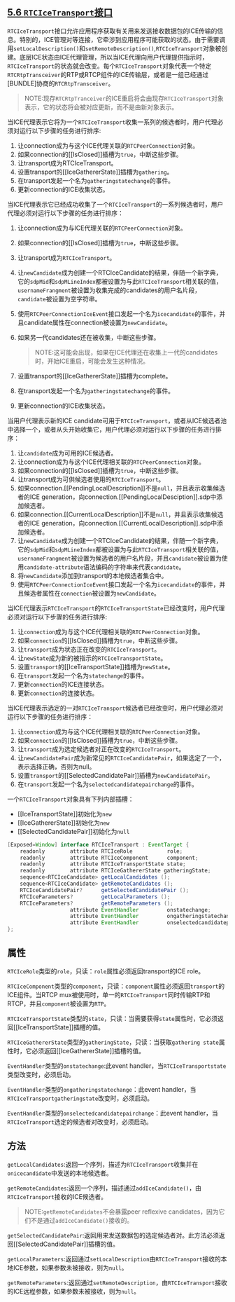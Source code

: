 ## [5.6 `RTCIceTransport`接口](http://w3c.github.io/webrtc-pc/#rtcicetransport)

`RTCIceTransport`接口允许应用程序获取有关用来发送接收数据包的ICE传输的信息。特别的，ICE管理对等连接，它牵涉到应用程序可能获取的状态。由于需要调用`setLocalDescription()`和`setRemoteDescription()`,`RTCIceTransport`对象被创建。底层ICE状态由ICE代理管理，所以当ICE代理向用户代理提供指示时，`RTCIceTransport`的状态就会改变。每个`RTCIceTransport`对象代表一个特定`RTCRtpTransceiver`的RTP或RTCP组件的ICE传输层，或者是一组已经通过[BUNDLE]协商的`RTCRtpTransceiver`。

> NOTE:现存`RTCRtpTranceiver`的ICE重启将会由现存`RTCIceTransport`对象表示，它的状态将会被对应更新，而不是由新对象表示。

当ICE代理表示它将为一个`RTCIceTransport`收集一系列的候选者时，用户代理必须对运行以下步骤的任务进行排序:

1. 让connection成为与这个ICE代理关联的`RTCPeerConnection`对象。
2. 如果connection的[[IsClosed]]插槽为`true`，中断这些步骤。
3. 让transport成为RTCIceTransport。
4. 设置transport的[[IceGathererState]]插槽为`gathering`。
5. 在transport发起一个名为`gatheringstatechange`的事件。
6. 更新connection的ICE收集状态。

当ICE代理表示它已经成功收集了一个`RTCIceTransport`的一系列候选者时，用户代理必须对运行以下步骤的任务进行排序：

1. 让connection成为与ICE代理关联的`RTCPeerConnection`对象。

2. 如果connection的[[IsClosed]]插槽为`true`，中断这些步骤。

3. 让transport成为`RTCIceTransport`。

4. 让`newCandidate`成为创建一个RTCIceCandidate的结果，伴随一个新字典，它的`sdpMid`和`sdpMLineIndex`都被设置为与此`RTCIceTransport`相关联的值，`usernameFrangment`被设置为收集完成的candidates的用户名片段，`candidate`被设置为空字符串。

5. 使用`RTCPeerConnectionIceEvent`接口发起一个名为`icecandidate`的事件，并且candidate属性在connection被设置为`newCandidate`。

6. 如果另一代candidates还在被收集，中断这些步骤。

   > NOTE:这可能会出现，如果在ICE代理还在收集上一代的candidates时，开始ICE重启，可能会发生这种情况。

7. 设置transport的[[IceGathererState]]插槽为complete。

8. 在transport发起一个名为`gatheringstatechange`的事件。

9. 更新connection的ICE收集状态。

当用户代理表示新的ICE candidate可用于`RTCIceTransport`，或者从ICE候选者池中选择一个，或者从头开始收集它，用户代理必须对运行以下步骤的任务进行排序：

1. 让`candidate`成为可用的ICE候选者。
2. 让connection成为与这个ICE代理相关联的`RTCPeerConnection`对象。
3. 如果connection的[[IsClosed]]插槽为`true`，中断这些步骤。
4. 让transport成为可供候选者使用的`RTCIceTransport`。
5. 如果connection.[[PendingLocalDescription]]不是`null`，并且表示收集候选者的ICE generation，向connection.[[PendingLocalDesciption]].sdp中添加候选者。
6. 如果connection.[[CurrentLocalDescription]]不是`null`，并且表示收集候选者的ICE generation，向connection.[[CurrentLocalDescription]].sdp中添加候选者。
7. 让`newCandidate`成为创建一个RTCIceCandidate的结果，伴随一个新字典，它的`sdpMid`和`sdpMLineIndex`都被设置为与此`RTCIceTransport`相关联的值，`usernameFrangment`被设置为候选者的用户名片段，并且`candidate`被设置为使用`candidate-attribute`语法编码的字符串来代表`candidate`。
8. 将`newCandidate`添加到transport的本地候选者集合中。
9. 使用`RTCPeerConnectionIceEvent`接口发起一个名为`icecandidate`的事件，并且候选者属性在`connection`被设置为`newCandidate`。

当ICE代理表示`RTCIceTransport`的`RTCIceTransportState`已经改变时，用户代理必须对运行以下步骤的任务进行排序:

1. 让`connection`成为与这个ICE代理相关联的`RTCPeerConnection`对象。
2. 如果`connection`的[[IsClosed]]插槽为`true`，中断这些步骤。
3. 让`transport`成为状态正在改变的`RTCIceTransport`。
4. 让`newState`成为新的被指示的`RTCIceTransportState`。
5. 设置`transport`的[[IceTransportState]]插槽为`newState`。
6. 在`transport`发起一个名为`statechange`的事件。
7. 更新`connection`的ICE连接状态。
8. 更新`connection`的连接状态。

当ICE代理表示选定的一对`RTCIceTransport`候选者已经改变时，用户代理必须对运行以下步骤的任务进行排序：

1. 让`connection`成为与这个ICE代理相关联的`RTCPeerConnection`对象。
2. 如果`connection`的[[IsClosed]]插槽为`true`，中断这些步骤。
3. 让`transport`成为选定候选者对正在改变的`RTCIceTransport`。
4. 让`newCandidatePair`成为新常见的`RTCIceCandidatePair`，如果选定了一个，表示选择正确，否则为null。
5. 设置`transport`的[[SelectedCandidatePair]]插槽为`newCandidatePair`。
6. 在`transport`发起一个名为`selectedcandidatepairchange`的事件。

一个`RTCIceTransport`对象具有下列内部插槽：

- [[IceTransportState]]初始化为`new`
- [[IceGathererState]]初始化为`new`
- [[SelectedCandidatePair]]初始化为`null`

```java
[Exposed=Window] interface RTCIceTransport : EventTarget {
    readonly        attribute RTCIceRole           role;
    readonly        attribute RTCIceComponent      component;
    readonly        attribute RTCIceTransportState state;
    readonly        attribute RTCIceGathererState gatheringState;
    sequence<RTCIceCandidate> getLocalCandidates ();
    sequence<RTCIceCandidate> getRemoteCandidates ();
    RTCIceCandidatePair?      getSelectedCandidatePair ();
    RTCIceParameters?         getLocalParameters ();
    RTCIceParameters?         getRemoteParameters ();
                    attribute EventHandler         onstatechange;
                    attribute EventHandler         ongatheringstatechange;
                    attribute EventHandler         onselectedcandidatepairchange;
};
```



## 属性

`RTCIceRole`类型的`role`，只读：`role`属性必须返回transport的ICE role。

`RTCIceComponent`类型的`component`，只读：`component`属性必须返回`transport`的ICE组件。当RTCP mux被使用时，单一的`RTCIceTransport`同时传输RTP和RTCP，并且`component`被设置为`RTP`。

`RTCIceTransportState`类型的`state`，只读：当需要获得`state`属性时，它必须返回[[IceTransportState]]插槽的值。

`RTCIceGathererState`类型的`gatheringState`，只读：当获取`gathering state`属性时，它必须返回[[IceGathererState]]插槽的值。

`EventHandler`类型的`onstatechange`:此event handler，当`RTCIceTransportstate`类型改变时，必须启动。

`EventHandler`类型的`ongatheringstatechange`：此event handler，当`RTCIceTransportgatheringstate`改变时，必须启动。

`EventHandler`类型的`onselectedcandidatepairchange`：此event handler，当`RTCIceTransport`选定的候选者对改变时，必须启动。

## 方法

`getLocalCandidates`:返回一个序列，描述为`RTCIceTransport`收集并在`onicecandidate`中发送的本地候选者。

`getRemoteCandidates`:返回一个序列，描述通过`addIceCandidate()`，由`RTCIceTransport`接收的ICE候选者。

> NOTE:`getRemoteCandidates`不会暴露peer reflexive candidates，因为它们不是通过`addIceCandidate()`接收的。

`getSelectedCandidatePair`:返回用来发送数据包的选定候选者对。此方法必须返回[[SelectedCandidatePair]]插槽的值。

`getLocalParameters`:返回通过`setLocalDescription`由`RTCIceTransport`接收的本地ICE参数，如果参数未被接收，则为`null`。

`getRemoteParameters`:返回通过`setRemoteDescription`，由`RTCIceTransport`接收的ICE远程参数，如果参数未被接收，则为`null`。





